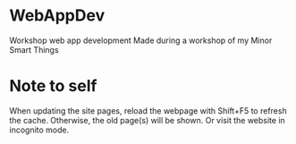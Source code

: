 # WebAppDev
Workshop web app development
Made during a workshop of my Minor Smart Things

# Note to self
When updating the site pages, reload the webpage with Shift+F5 to refresh the cache. Otherwise, the old page(s) will be shown. Or visit the website in incognito mode.
